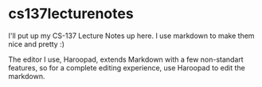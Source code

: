 # cs137lecturenotes
I'll put up my CS-137 Lecture Notes up here. I use markdown to make them nice and pretty :)

The editor I use, Haroopad, extends Markdown with a few non-standart features, so for a complete editing experience, use Haroopad to edit the markdown.
